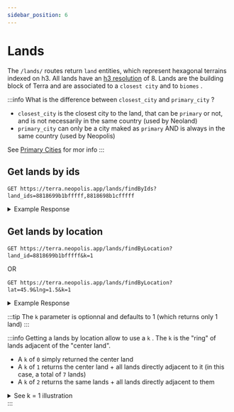 ```yaml
---
sidebar_position: 6
---
```


# Lands

The `/lands/` routes return `land` entities, which represent hexagonal terrains indexed on h3. All lands have an [h3 resolution](https://h3geo.org/docs/core-library/restable/) of 8. Lands are the building block of Terra and are associated to a `closest city` and to `biomes` .

:::info
What is the difference between `closest_city` and `primary_city` ?
- `closest_city` is the closest city to the land, that can be `primary` or not, and is not necessarily in the same country (used by Neoland)
- `primary_city` can only be a city maked as `primary` AND is always in the same country (used by Neopolis)

See [Primary Cities](./cities#primary-cities) for mor info
:::


## Get lands by ids

```
GET https://terra.neopolis.app/lands/findByIds?land_ids=8818699b1bfffff,8818698b1cfffff
```

<details>
<summary>Example Response</summary>
<p>

```
{
  "status": "ok",
  "data": [
    {
      "id": "8867736017fffff",
      "country_id": "ABW",
      "region_name": "ABW",
      "closest_city_id": "ABW_Oranjestad",
      "closest_city_name": "Oranjestad",
      "closest_city_distance_km": 13,
      "primary_city_id": "ABW_Oranjestad",
      "primary_city_name": "Oranjestad",
      "primary_city_distance_km": 13,
      "altitude": 33,
      "main_biome": "grassland",
      "biome_percents": {
        "arid": 8,
        "built_up": 25,
        "grassland": 67
      },
      "markers_count": 924
    }
    (...)
  ]
}
```

</p>
</details>

## Get lands by location

```
GET https://terra.neopolis.app/lands/findByLocation?land_id=8818699b1bfffff&k=1
```

OR

```
GET https://terra.neopolis.app/lands/findByLocation?lat=45.9&lng=1.5&k=1
```

<details>
<summary>Example Response</summary>
<p>

```
{
  "status": "ok",
  "data": [
    {
      "id": "8867736017fffff",
      "country_id": "ABW",
      "region_name": "ABW",
      "closest_city_id": "ABW_Oranjestad",
      "closest_city_name": "Oranjestad",
      "closest_city_distance_km": 13,
      "primary_city_id": "ABW_Oranjestad",
      "primary_city_name": "Oranjestad",
      "primary_city_distance_km": 13,
      "altitude": 33,
      "main_biome": "grassland",
      "biome_percents": {
        "arid": 8,
        "built_up": 25,
        "grassland": 67
      },
      "markers_count": 924
    }
  ]
}
```

</p>
</details>

:::tip
The `k` parameter is optionnal and defaults to 1 (which returns only 1 land)
:::

:::info
Getting a lands by location allow to use a `k` . The `k` is the "ring" of lands adjacent of the "center land". 
* A `k` of `0` simply returned the center land
* A `k` of `1` returns the center land + all lands directly adjacent to it (in this case, a total of `7` lands)
* A `k` of `2` returns the same lands + all lands directly adjacent to them 

<details>
<summary>See k = 1 illustration</summary>
<p>

![k of 1](./img/neighbors-hexagon.png)

</p>
</details>
:::
